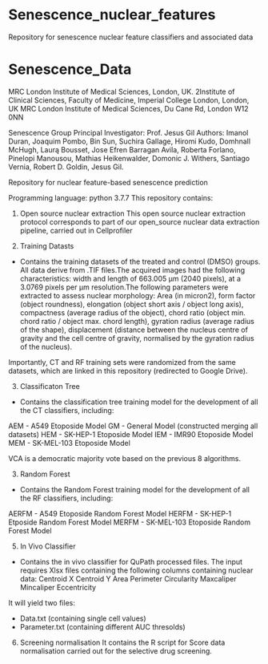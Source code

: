 # Senescence_nuclear_features
Repository for senescence nuclear feature classifiers and associated data
# Senescence_Data

MRC London Institute of Medical Sciences, London, UK. 2Institute of Clinical Sciences, Faculty of Medicine, Imperial College London, London, UK
MRC London Institute of Medical Sciences, Du Cane Rd, London W12 0NN

Senescence Group
Principal Investigator:     Prof. Jesus Gil
Authors:                     Imanol Duran, Joaquim Pombo, Bin Sun, Suchira Gallage, Hiromi Kudo, Domhnall McHugh, Laurą Bousset, Jose Efren Barragan Avila,
			  Roberta Forlano, Pinelopi Manousou, Mathias Heikenwalder, Domonic J. Withers, Santiago Vernia, Robert D. Goldin, Jesus Gil.

Repository for nuclear feature-based senescence prediction

Programming language: python 3.7.7
This repository contains:

1. Open source nuclear extraction
	This open source nuclear extraction protocol corresponds to part of our open_source nuclear data extraction pipeline, carried out in Cellprofiler

2. Training Datasts
- Contains the training datasets of the treated and control (DMSO) groups. All data derive from .TIF files.The acquired images had the following characteristics: width and length of 663.005 μm (2040 pixels), at a 3.0769 pixels per μm resolution.The following parameters were extracted to assess nuclear morphology: Area (in micron2), form factor (object roundness), elongation (object short axis / object long axis), compactness (average radius of the object), chord ratio (object min. chord ratio / object max. chord length), gyration radius (average radius of the shape), displacement (distance between the nucleus centre of gravity and the cell centre of gravity, normalised by the gyration radius of the nucleus). 

Importantly, CT and RF training sets were randomized from the same datasets, which are linked in this repository (redirected to Google Drive).

3. Classificaton Tree
- Contains the classification tree training model for the development of all the CT classifiers, including:

AEM - A549 Etoposide Model
GM - General Model (constructed merging all datasets)
HEM - SK-HEP-1 Etoposide Model
IEM - IMR90 Etoposide Model
MEM - SK-MEL-103 Etoposide Model

VCA is a democratic majority vote based on the previous 8 algorithms.

3. Random Forest
- Contains the Random Forest training model for the development of all the RF classifiers, including:

AERFM - A549 Etoposide Random Forest Model
HERFM - SK-HEP-1 Etposide Random Forest Model
MERFM - SK-MEL-103 Etoposide Random Forest Model


5. In Vivo Classifier

- Contains the in vivo classifier for QuPath processed files. The input requires Xlsx files containing the following columns containing nuclear data:
Centroid X
Centroid Y
Area
Perimeter
Circularity
Maxcaliper
Mincaliper
Eccentricity

It will yield two files:
- Data.txt (containing single cell values)
- Parameter.txt (containing different AUC thresolds)

6. Screening normalisation
It contains the R script for Score data normalisation carried out for the selective drug screening.

